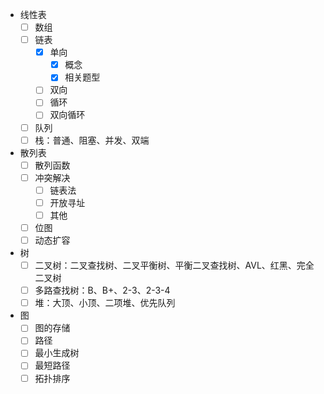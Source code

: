 - 线性表
  - [ ] 数组
  - [ ] 链表
    - [x] 单向
      - [x] 概念
      - [x] 相关题型
    - [ ] 双向
    - [ ] 循环
    - [ ] 双向循环
  - [ ] 队列
  - [ ] 栈：普通、阻塞、并发、双端
- 散列表
  - [ ] 散列函数
  - [ ] 冲突解决
    - [ ] 链表法
    - [ ] 开放寻址
    - [ ] 其他
  - [ ] 位图
  - [ ] 动态扩容
- 树
  - [ ] 二叉树：二叉查找树、二叉平衡树、平衡二叉查找树、AVL、红黑、完全二叉树
  - [ ] 多路查找树：B、B+、2-3、2-3-4
  - [ ] 堆：大顶、小顶、二项堆、优先队列
- 图
  - [ ] 图的存储
  - [ ] 路径
  - [ ] 最小生成树
  - [ ] 最短路径
  - [ ] 拓扑排序